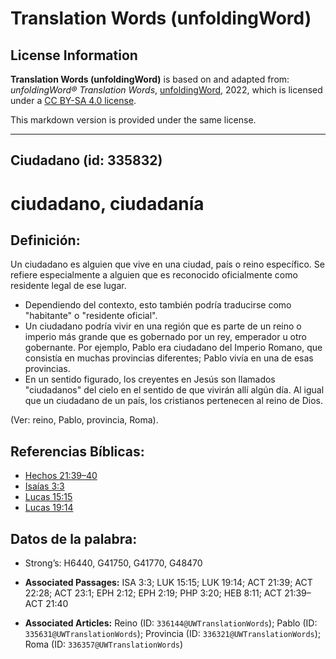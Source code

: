# Translation Words (unfoldingWord)

## License Information

**Translation Words (unfoldingWord)** is based on and adapted from: _unfoldingWord® Translation Words_, [unfoldingWord](https://unfoldingword.org/utw), 2022, which is licensed under a [CC BY-SA 4.0 license](https://creativecommons.org/licenses/by-sa/4.0/legalcode.en).

This markdown version is provided under the same license.



--------------------------------

## Ciudadano (id: 335832)

ciudadano, ciudadanía
=====================

Definición:
-----------

Un ciudadano es alguien que vive en una ciudad, país o reino específico. Se refiere especialmente a alguien que es reconocido oficialmente como residente legal de ese lugar.

* Dependiendo del contexto, esto también podría traducirse como "habitante" o "residente oficial".
* Un ciudadano podría vivir en una región que es parte de un reino o imperio más grande que es gobernado por un rey, emperador u otro gobernante. Por ejemplo, Pablo era ciudadano del Imperio Romano, que consistía en muchas provincias diferentes; Pablo vivía en una de esas provincias.
* En un sentido figurado, los creyentes en Jesús son llamados "ciudadanos" del cielo en el sentido de que vivirán allí algún día. Al igual que un ciudadano de un país, los cristianos pertenecen al reino de Dios.

(Ver: reino, Pablo, provincia, Roma).

Referencias Bíblicas:
---------------------

* [Hechos 21:39–40](https://ref.ly/Acts21:39-Acts21:40)
* [Isaías 3:3](https://ref.ly/Isa3:3)
* [Lucas 15:15](https://ref.ly/Luke15:15)
* [Lucas 19:14](https://ref.ly/Luke19:14)

Datos de la palabra:
--------------------

* Strong’s: H6440, G41750, G41770, G48470

* **Associated Passages:** ISA 3:3; LUK 15:15; LUK 19:14; ACT 21:39; ACT 22:28; ACT 23:1; EPH 2:12; EPH 2:19; PHP 3:20; HEB 8:11; ACT 21:39–ACT 21:40
* **Associated Articles:** Reino (ID: `336144@UWTranslationWords`); Pablo (ID: `335631@UWTranslationWords`); Provincia (ID: `336321@UWTranslationWords`); Roma (ID: `336357@UWTranslationWords`)


